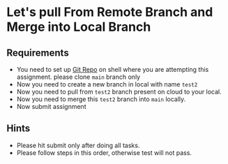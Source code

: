 # Let's pull From Remote Branch and Merge into Local Branch

## Requirements

 - You need to set up [Git Repo](https://github.com/ak-s-0723/Assignment2) on shell where you are attempting this assignment. please clone `main` branch only
 - Now you need to create a new branch in local with name `test2`
 - Now you need to pull from `test2` branch present on cloud to your local.
 - Now you need to merge this `test2` branch into `main` locally.
 - Now submit assignment




## Hints
 - Please hit submit only after doing all tasks.
 - Please follow steps in this order, otherwise test will not pass.
